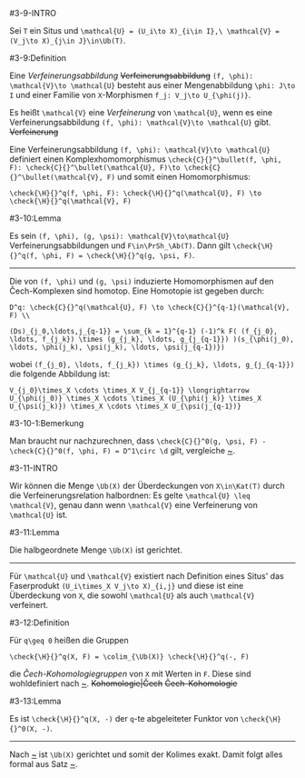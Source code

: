 #3-9-INTRO

Sei `T` ein Situs und `\mathcal{U} = (U_i\to X)_{i\in I},\ \mathcal{V} = (V_j\to X)_{j\in J}\in\Ub(T)`.

#3-9:Definition

Eine *Verfeinerungsabbildung* ~~Verfeinerungsabbildung~~ `(f, \phi): \mathcal{V}\to \mathcal{U}` besteht aus einer Mengenabbildung `\phi: J\to I` und einer Familie von `X`-Morphismen `f_j: V_j\to U_{\phi(j)}`.

Es heißt `\mathcal{V}` eine *Verfeinerung* von `\mathcal{U}`, wenn es eine Verfeinerungsabbildung `(f, \phi): \mathcal{V}\to \mathcal{U}` gibt. ~~Verfeinerung~~

Eine Verfeinerungsabbildung `(f, \phi): \mathcal{V}\to \mathcal{U}` definiert einen Komplexhomomorphismus `\check{C}{}^\bullet(f, \phi, F): \check{C}{}^\bullet(\mathcal{U}, F)\to \check{C}{}^\bullet(\mathcal{V}, F)` und somit einen Homomorphismus:

    \check{\H}{}^q(f, \phi, F): \check{\H}{}^q(\mathcal{U}, F) \to \check{\H}{}^q(\mathcal{V}, F)

#3-10:Lemma

Es sein `(f, \phi), (g, \psi): \mathcal{V}\to\mathcal{U}` Verfeinerungsabbildungen und `F\in\PrSh_\Ab(T)`. Dann gilt `\check{\H}{}^q(f, \phi, F) = \check{\H}{}^q(g, \psi, F)`.

---

Die von `(f, \phi)` und `(g, \psi)` induzierte Homomorphismen auf den Čech-Komplexen sind homotop. Eine Homotopie ist gegeben durch:

    D^q: \check{C}{}^q(\mathcal{U}, F) \to \check{C}{}^{q-1}(\mathcal{V}, F) \\

    (Ds)_{j_0,\ldots,j_{q-1}} = \sum_{k = 1}^{q-1} (-1)^k F( (f_{j_0}, \ldots, f_{j_k}) \times (g_{j_k}, \ldots, g_{j_{q-1}}) )(s_{\phi(j_0), \ldots, \phi(j_k), \psi(j_k), \ldots, \psi(j_{q-1})})

wobei `(f_{j_0}, \ldots, f_{j_k}) \times (g_{j_k}, \ldots, g_{j_{q-1}})` die folgende Abbildung ist:

    V_{j_0}\times_X \cdots \times_X V_{j_{q-1}} \longrightarrow U_{\phi(j_0)} \times_X \cdots \times_X (U_{\phi(j_k)} \times_X U_{\psi(j_k)}) \times_X \cdots \times_X U_{\psi(j_{q-1})}

#3-10-1:Bemerkung

Man braucht nur nachzurechnen, dass `\check{C}{}^0(g, \psi, F) - \check{C}{}^0(f, \phi, F) = D^1\circ \d` gilt, vergleiche [~](#3-8).

#3-11-INTRO

Wir können die Menge `\Ub(X)` der Überdeckungen von `X\in\Kat(T)` durch die Verfeinerungsrelation halbordnen: Es gelte `\mathcal{U} \leq \mathcal{V}`, genau dann wenn `\mathcal{V}` eine Verfeinerung von `\mathcal{U}` ist.

#3-11:Lemma

Die halbgeordnete Menge `\Ub(X)` ist gerichtet.

---

Für `\mathcal{U}` und `\mathcal{V}` existiert nach Definition eines Situs' das Faserprodukt `(U_i\times_X V_j\to X)_{i,j}` und diese ist eine Überdeckung von `X`, die sowohl `\mathcal{U}` als auch `\mathcal{V}` verfeinert.

#3-12:Definition

Für `q\geq 0` heißen die Gruppen

    \check{\H}{}^q(X, F) = \colim_{\Ub(X)} \check{\H}{}^q(-, F)

die *Čech-Kohomologiegruppen* von `X` mit Werten in `F`. Diese sind wohldefiniert nach [~](#3-10). ~~Kohomologie|Čech~~ ~~Čech-Kohomologie~~

#3-13:Lemma

Es ist `\check{\H}{}^q(X, -)` der `q`-te abgeleiteter Funktor von `\check{\H}{}^0(X, -)`.

---

Nach [~](#3-11) ist `\Ub(X)` gerichtet und somit der Kolimes exakt. Damit folgt alles formal aus Satz [~](#3-8).
